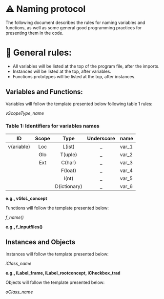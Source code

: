 # ⚠️ Naming protocol
The following document describes the rules for naming variables and functions, as well as some general good programming practices for presenting them in the code.

# 📝 General rules:
-	All variables will be listed at the top of the program file, after the imports.
-	Instances will be listed at the top, after variables.
-	Functions prototypes will be listed at the top, after instances.
## Variables and Functions:
Variables will follow the template presented below following table 1 rules:

*vScopeType_name*
 
 ### Table 1: Identifiers for variables names
| ID	| Scope |	Type |	Underscore |	name |
|:-----:|:-------:|:------:|:-------------:|-------|
|  v(ariable) | Loc |	L(ist) |	_	| var_1 |
|   |	Glo	| T(uple) |	_	| var_2 |
|   |	Ext	| C(har) |	_	| var_3 |
|   |		| F(loat) |	_ |	var_4 |
|   |		| I(nt) |	_ |	var_5 |
|   |		| D(ictionary) |	_ |	var_6 |

**e.g., vGloL_concept**

Functions will follow the template presented below:

*f_name()*

**e.g., f_inputfiles()**

## Instances and Objects
Instances will follow the template presented below:

*iClass_name*

**e.g., iLabel_frame, iLabel_rootconcept, iCheckbox_trad**

Objects will follow the template presented below:

*oClass_name*
